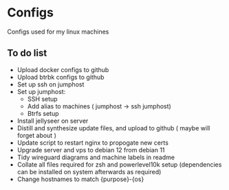 # Configs
Configs used for my linux machines

## To do list
- Upload docker configs to github
- Upload btrbk configs to github
- Set up ssh on jumphost
- Set up jumphost:
  - SSH setup
  - Add alias to machines ( jumphost -> ssh jumphost)
  - Btrfs setup
- Install jellyseer on server
- Distill and synthesize update files, and upload to github ( maybe will forget about )
- Update script to restart nginx to propogate new certs
- Upgrade server and vps to debian 12 from debian 11
- Tidy wireguard diagrams and machine labels in readme
- Collate all files required for zsh and powerlevel10k setup (dependencies can be installed on system afterwards as required)
- Change hostnames to match {purpose}-{os}
